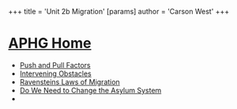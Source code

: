 +++
 title = 'Unit 2b Migration'
[params]
	author = 'Carson West'
+++
# [APHG Home](./../aphg-home/)

- [Push and Pull Factors](./../push-and-pull-factors/)
- [Intervening Obstacles](./../intervening-obstacles/)
- [Ravensteins Laws of Migration](./../ravensteins-laws-of-migration/)
- [Do We Need to Change the Asylum System](./../do-we-need-to-change-the-asylum-system/)
- 